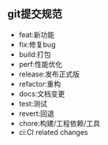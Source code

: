 ## git提交规范

- feat:新功能
- fix:修复bug
- build:打包
- perf:性能优化
- release:发布正式版
- refactor:重构
- docs:文档变更
- test:测试
- revert:回退
- chore:构建/工程依赖/工具
- ci:CI related changes

